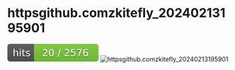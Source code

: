 # httpsgithub.comzkitefly_20240213195901
![httpsgithub.comzkitefly_20240213195901](/badgesvg/httpsgithub.comzkitefly_20240213195901.svg)
![httpsgithub.comzkitefly_20240213195901](/dailyhitssvg/httpsgithub.comzkitefly_20240213195901.svg)
